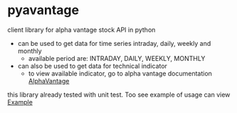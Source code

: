 # pyavantage

client library for alpha vantage stock API in python

- can be used to get data for time series intraday, daily, weekly and monthly
  - available period are: INTRADAY, DAILY, WEEKLY, MONTHLY
- can also be used to get data for technical indicator
  - to view available indicator, go to alpha vantage documentation [AlphaVantage](https://www.alphavantage.co/documentation/)

this library already tested with unit test. Too see example of usage can view
[Example](https://github.com/rizkiihza/pyavantage/blob/master/pyavantage/example.py)

